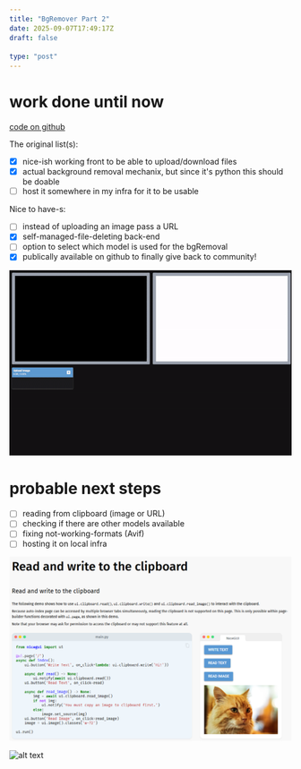 ```yaml
---
title: "BgRemover Part 2"
date: 2025-09-07T17:49:17Z
draft: false

type: "post"
---
```


# work done until now

[code on github](https://github.com/jurstu/BackgroundBlaster)

The original list(s):

- [X] nice-ish working front to be able to upload/download files
- [X] actual background removal mechanix, but since it's python this should be doable
- [ ] host it somewhere in my infra for it to be usable

Nice to have-s:

- [ ] instead of uploading an image pass a URL 
- [X] self-managed-file-deleting back-end
- [ ] option to select which model is used for the bgRemoval
- [X] publically available on github to finally give back to community! 

![alt text](/bg-rm/output.gif)

# probable next steps

- [ ] reading from clipboard (image or URL)
- [ ] checking if there are other models available
- [ ] fixing not-working-formats (Avif)
- [ ] hosting it on local infra

![alt text](/bg-rm/image.png)

![alt text](https://media4.giphy.com/media/v1.Y2lkPTc5MGI3NjExN29zcW5rMHN3dXRrbnFmenhqdWd5ODE0Mmo4eTYwM2V3MXZ1dW91biZlcD12MV9pbnRlcm5hbF9naWZfYnlfaWQmY3Q9Zw/vFKqnCdLPNOKc/giphy.gif)